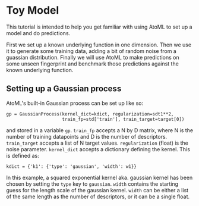 # Toy Model

This tutorial is intended to help you get familiar with using AtoML to set
up a model and do predictions.

First we set up a known underlying function in one dimension. Then we use it to
generate some training data, adding a bit of random noise from a guassian distribution.
Finally we will use AtoML to make predictions on some unseen fingerprint and
benchmark those predictions against the known underlying function.

## Setting up a Gaussian process

AtoML's built-in Gaussian process can be set up like so:

    gp = GaussianProcess(kernel_dict=kdict, regularization=sdt1**2,
                         train_fp=std['train'], train_target=target[0])

and stored in a variable `gp`. `train_fp` accepts a N by D matrix, where N is the number of training datapoints and D is the number of descriptors. `train_target` accepts a list of N target values. `regularization` (float) is the noise parameter. `kernel_dict` accepts a dictionary defining the kernel. This is defined as:

    kdict = {'k1': {'type': 'gaussian', 'width': w1}}

In this example, a squared exponential kernel aka. gaussian kernel has been chosen by setting the `type` key to `gaussian`.
`width` contains the starting guess for the length scale of the gaussian kernel. `width` can be either a list of the same length as the number of descriptors, or it can be a single float.

